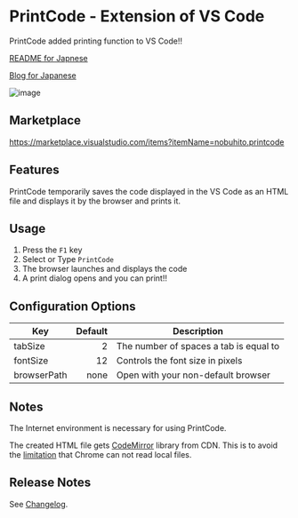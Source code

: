 # PrintCode - Extension of VS Code

PrintCode added printing function to VS Code!!

[README for Japnese](https://github.com/nobuhito/vscode.printcode/blob/master/README.ja.md)

[Blog for Japanese](https://about.gitlab.com/2017/12/04/illustrations-and-icons-on-gitlab-com/)

![image](https://raw.githubusercontent.com/nobuhito/vscode.printcode/master/printcode.gif?raw=true)

## Marketplace

https://marketplace.visualstudio.com/items?itemName=nobuhito.printcode

## Features

PrintCode temporarily saves the code displayed in the VS Code as an HTML file and displays it by the browser and prints it.

## Usage

1. Press the `F1` key
2. Select or Type `PrintCode`
3. The browser launches and displays the code
4. A print dialog opens and you can print!!

## Configuration Options

Key         | Default | Description
------------|--------:|-------------
tabSize     |       2 | The number of spaces a tab is equal to
fontSize    |      12 | Controls the font size in pixels
browserPath |    none | Open with your non-default browser

## Notes

The Internet environment is necessary for using PrintCode.

The created HTML file gets [CodeMirror][] library from CDN. This is to avoid the [limitation][issue47416] that Chrome can not read local files.

[CodeMirror]: http://codemirror.net/
[issue47416]: https://bugs.chromium.org/p/chromium/issues/detail?id=47416

## Release Notes

See [Changelog](https://github.com/nobuhito/vscode.printcode/blob/master/CHANGELOG.md).
